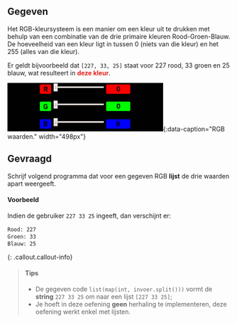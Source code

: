 ## Gegeven
Het RGB-kleursysteem is een manier om een kleur uit te drukken met behulp van een combinatie van de drie primaire kleuren Rood-Groen-Blauw. De hoeveelheid van een kleur ligt in tussen 0 (niets van die kleur) en het 255 (alles van die kleur). 

Er geldt bijvoorbeeld dat `[227, 33, 25]` staat voor 227 rood, 33 groen en 25 blauw, wat resulteert in <span style="color:rgb(227,33,25)">**deze kleur**</span>.

![RGB waarden.](media/RGBvalues.gif "RGB waarden."){:data-caption="RGB waarden." width="498px"}

## Gevraagd

Schrijf volgend programma dat voor een gegeven RGB **lijst** de drie waarden apart weergeeft.

#### Voorbeeld
Indien de gebruiker `227 33 25` ingeeft, dan verschijnt er:

```
Rood: 227
Groen: 33
Blauw: 25
```

{: .callout.callout-info}
>#### Tips
> * De gegeven code `list(map(int, invoer.split()))` vormt de **string** `227 33 25` om naar een lijst `[227 33 25]`;
> * Je hoeft in deze oefening **geen** herhaling te implementeren, deze oefening werkt enkel met lijsten.